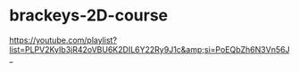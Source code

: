 # brackeys-2D-course
https://youtube.com/playlist?list=PLPV2KyIb3jR42oVBU6K2DIL6Y22Ry9J1c&amp;si=PoEQbZh6N3Vn56J_
